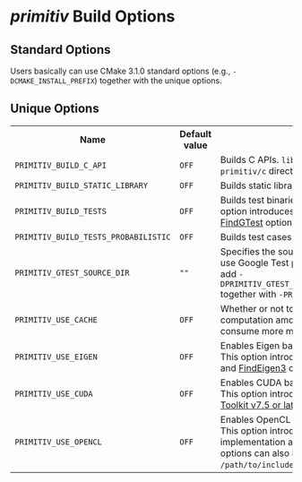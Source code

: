 *primitiv* Build Options
=========================


Standard Options
----------------

Users basically can use CMake 3.1.0 standard options
(e.g., `-DCMAKE_INSTALL_PREFIX`) together with the unique options.


Unique Options
--------------

<table>
  <tbody>
    <tr>
    <tr>
      <th>Name</th>
      <th>Default value</th>
      <th>Description</th>
    </tr>
      <td><code>PRIMITIV_BUILD_C_API</code></td>
      <td><code>OFF</code></td>
      <td>
        Builds C APIs.
        <code>libprimitiv_c</code> library file and headers in the
        <code>primitiv/c</code> directory will also be installed.
      </td>
    </tr>
    <tr>
      <td><code>PRIMITIV_BUILD_STATIC_LIBRARY</code></td>
      <td><code>OFF</code></td>
      <td>Builds static libraries instead of shared objects.</td>
    </tr>
    <tr>
      <td><code>PRIMITIV_BUILD_TESTS</code></td>
      <td><code>OFF</code></td>
      <td>
        Builds test binaries and generates <code>make test</code> command.
        This option introduces a dependency to the
        <a href="https://github.com/google/googletest">Google Test</a>, and
        <a href="https://cmake.org/cmake/help/v3.1/module/FindGTest.html">FindGTest</a>
        options can also be used.
      </td>
    </tr>
      <td><code>PRIMITIV_BUILD_TESTS_PROBABILISTIC</code></td>
      <td><code>OFF</code></td>
      <td>Builds test cases that probabilistically fails.</td>
    </tr>
    <tr>
      <td><code>PRIMITIV_GTEST_SOURCE_DIR</code></td>
      <td><code>""</code></td>
      <td>
        Specifies the source directory of Google Test. If you want to use
        Google Test provided from Debian/Ubuntu repository, add
        <code>-DPRIMITIV_GTEST_SOURCE_DIR=/usr/src/googletest/googletest</code>
        together with <code>-PRIMITIV_BUILD_TESTS=ON</code> option.
      </td>
    </tr>
    <tr>
      <td><code>PRIMITIV_USE_CACHE</code></td>
      <td><code>OFF</code></td>
      <td>
        Whether or not to use cached values to prevent increasing computation
        amount.
        Libraries built with this flag will tend to consume more memory.
      </td>
    </tr>
    <tr>
      <td><code>PRIMITIV_USE_EIGEN</code></td>
      <td><code>OFF</code></td>
      <td>
        Enables Eigen backend (<code>primitiv::devices::Eigen</code> class).
        This option introduces a dependency to the
        <a href="http://eigen.tuxfamily.org/index.php?title=Main_Page">Eigen3 library</a>,
        and
        <a href="/cmake/FindEigen3.cmake">FindEigen3</a>
        options can also be used.
      </td>
    </tr>
    <tr>
      <td><code>PRIMITIV_USE_CUDA</code></td>
      <td><code>OFF</code></td>
      <td>
        Enables CUDA backend (<code>primitiv::devices::CUDA</code> class).
        This option introduces a dependency to the
        <a href="https://developer.nvidia.com/cuda-toolkit">NVIDIA CUDA Toolkit v7.5 or later</a>,
        and
        <a href="https://cmake.org/cmake/help/v3.1/module/FindCUDA.html">FindCUDA</a>
        options can also be used.
      </td>
    </tr>
    <tr>
      <td><code>PRIMITIV_USE_OPENCL</code></td>
      <td><code>OFF</code></td>
      <td>
        Enables OpenCL backend(<code>primitiv::devices::OpenCL</code> class).
        This option introduces dependencies to an
        <a href="https://www.khronos.org/opencl/">OpenCL v1.2</a> implementation and
        <a href="http://github.khronos.org/OpenCL-CLHPP/">OpenCL C++ Bindings v2</a>.
        <a href="https://cmake.org/cmake/help/v3.1/module/FindOpenCL.html">FindOpenCL</a>
        options can also be used, and <code>cl2.hpp</code> should be found in
        <code>/path/to/include/CL</code>.
      </td>
    </tr>
  </tbody>
</table>

